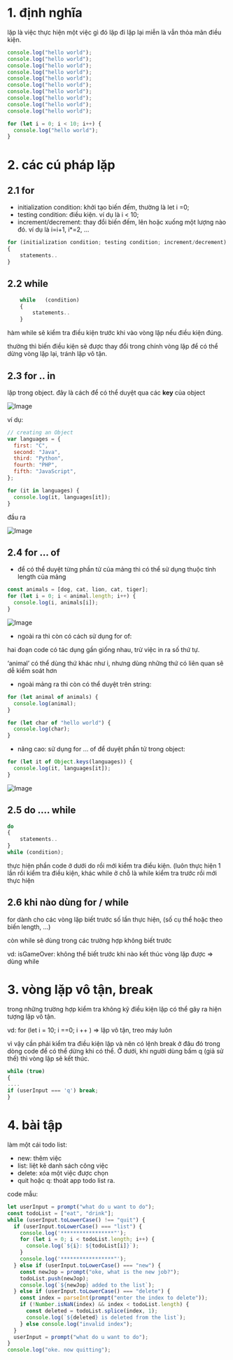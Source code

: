 # 1. định nghĩa

lặp là việc thực hiện một việc gì đó lặp đi lặp lại miễn là vẫn thỏa mãn điều kiện.

```jsx
console.log("hello world");
console.log("hello world");
console.log("hello world");
console.log("hello world");
console.log("hello world");
console.log("hello world");
console.log("hello world");
console.log("hello world");
console.log("hello world");
console.log("hello world");

for (let i = 0; i < 10; i++) {
  console.log("hello world");
}
```

# 2. các cú pháp lặp

## 2.1 for

- initialization condition: khởi tạo biến đếm, thường là let i =0;
- testing condition: điều kiện. ví dụ là i < 10;
- increment/decrement: thay đổi biến đếm, lên hoặc xuống một lượng nào đó. ví dụ là i=i+1, i\*=2, ...

```jsx 
for (initialization condition; testing condition; increment/decrement)
{
    statements..
}
```
## 2.2 while

```jsx
    while   (condition)
    {
        statements..
    }
```

hàm while sẽ kiểm tra điều kiện trước khi vào vòng lặp nếu điều kiện đúng.

thường thì biến điều kiện sẽ được thay đổi trong chính vòng lặp để có thể dừng vòng lặp lại, tránh lặp vô tận.

## 2.3 for .. in

lặp trong object. đây là cách để có thể duyệt qua các **key** của object

![Image](https://s3-us-west-2.amazonaws.com/secure.notion-static.com/25a9c64e-576b-4d54-92b2-c30a88c1fa33/Untitled.png)

ví dụ:

```jsx
// creating an Object
var languages = {
  first: "C",
  second: "Java",
  third: "Python",
  fourth: "PHP",
  fifth: "JavaScript",
};

for (it in languages) {
  console.log(it, languages[it]);
}
```

đầu ra

![Image](https://s3-us-west-2.amazonaws.com/secure.notion-static.com/e76ec299-8568-4319-832f-9135e2c0d020/Untitled.png)

## 2.4 for ... of

- để có thể duyệt từng phần tử của mảng thì có thể sử dụng thuộc tính length của mảng

```jsx
const animals = [dog, cat, lion, cat, tiger];
for (let i = 0; i < animal.length; i++) {
  console.log(i, animals[i]);
}
```

![Image](https://s3-us-west-2.amazonaws.com/secure.notion-static.com/ae15dcaf-377d-40f4-93a8-e63de87bd6f4/Untitled.png)

- ngoài ra thì còn có cách sử dụng for of:

hai đoạn code có tác dụng gần giống nhau, trừ việc in ra số thứ tự.

‘animal’ có thể dùng thứ khác như i, nhưng dùng những thứ có liên quan sẽ dễ kiểm soát hơn

- ngoài mảng ra thì còn có thể duyệt trên string:

```jsx
for (let animal of animals) {
  console.log(animal);
}
```

```jsx
for (let char of "hello world") {
  console.log(char);
}
```

- nâng cao: sử dụng for ... of để duyệt phần tử trong object:

```jsx
for (let it of Object.keys(languages)) {
  console.log(it, languages[it]);
}
```

![Image](https://s3-us-west-2.amazonaws.com/secure.notion-static.com/725caf3e-10b0-48e7-aafc-2101fa03e792/Untitled.png)

## 2.5 do .... while

```jsx
do
{
    statements..
}
while (condition);
```

thực hiện phần code ở dưới do rồi mới kiểm tra điều kiện. (luôn thực hiện 1 lần rồi kiểm tra điều kiện, khác while ở chỗ là while kiểm tra trước rồi mới thực hiện

## 2.6 khi nào dùng for / while

for dành cho các vòng lặp biết trước số lần thực hiện, (số cụ thể hoặc theo biến length, ...)

còn while sẽ dùng trong các trường hợp không biết trước

vd: isGameOver: không thể biết trước khi nào kết thúc vòng lặp được ⇒ dùng while

# 3. vòng lặp vô tận, break

trong những trường hợp kiểm tra không kỹ điều kiện lặp có thể gây ra hiện tượng lặp vô tận.

vd: for (let i = 10; i ==0; i ++ ) ⇒ lặp vô tận, treo máy luôn

vì vậy cần phải kiểm tra điều kiện lặp và nên có lệnh break ở đâu đó trong dòng code để có thể dừng khi có thể. Ở dưới, khi người dùng bấm q (giả sử thế) thì vòng lặp sẽ kết thúc.

```jsx
while (true)
{
....
if (userInput === 'q') break;
}
```

# 4. bài tập

làm một cái todo list:

- new: thêm việc
- list: liệt kê danh sách công việc
- delete: xóa một việc được chọn
- quit hoặc q: thoát app todo list ra.

code mẫu:

```jsx
let userInput = prompt("what do u want to do");
const todoList = ["eat", "drink"];
while (userInput.toLowerCase() !== "quit") {
  if (userInput.toLowerCase() === "list") {
    console.log('*****************"');
    for (let i = 0; i < todoList.length; i++) {
      console.log(`${i}: ${todoList[i]}`);
    }
    console.log('*****************"');
  } else if (userInput.toLowerCase() === "new") {
    const newJop = prompt("oke, what is the new job?");
    todoList.push(newJop);
    console.log(`${newJop} added to the list`);
  } else if (userInput.toLowerCase() === "delete") {
    const index = parseInt(prompt("enter the index to delete"));
    if (!Number.isNaN(index) && index < todoList.length) {
      const deleted = todoList.splice(index, 1);
      console.log(`${deleted} is deleted from the list`);
    } else console.log("invalid index");
  }
  userInput = prompt("what do u want to do");
}
console.log("oke. now quitting");
```
